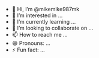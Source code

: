 - 👋 Hi, I’m @mikemike987mk
- 👀 I’m interested in ...
- 🌱 I’m currently learning ...
- 💞️ I’m looking to collaborate on ...
- 📫 How to reach me ...
- 😄 Pronouns: ...
- ⚡ Fun fact: ...

<!---
mikemike987mk/mikemike987mk is a ✨ special ✨ repository because its `README.md` (this file) appears on your GitHub profile.
You can click the Preview link to take a look at your changes.
--->
